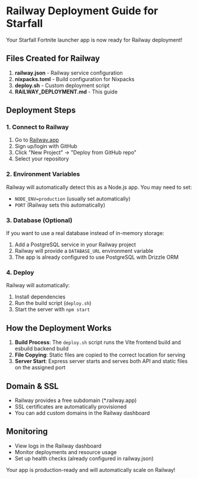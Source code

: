 # Railway Deployment Guide for Starfall

Your Starfall Fortnite launcher app is now ready for Railway deployment! 

## Files Created for Railway

1. **railway.json** - Railway service configuration
2. **nixpacks.toml** - Build configuration for Nixpacks
3. **deploy.sh** - Custom deployment script
4. **RAILWAY_DEPLOYMENT.md** - This guide

## Deployment Steps

### 1. Connect to Railway
1. Go to [Railway.app](https://railway.app)
2. Sign up/login with GitHub
3. Click "New Project" → "Deploy from GitHub repo"
4. Select your repository

### 2. Environment Variables
Railway will automatically detect this as a Node.js app. You may need to set:
- `NODE_ENV=production` (usually set automatically)
- `PORT` (Railway sets this automatically)

### 3. Database (Optional)
If you want to use a real database instead of in-memory storage:
1. Add a PostgreSQL service in your Railway project
2. Railway will provide a `DATABASE_URL` environment variable
3. The app is already configured to use PostgreSQL with Drizzle ORM

### 4. Deploy
Railway will automatically:
1. Install dependencies
2. Run the build script (`deploy.sh`)
3. Start the server with `npm start`

## How the Deployment Works

1. **Build Process**: The `deploy.sh` script runs the Vite frontend build and esbuild backend build
2. **File Copying**: Static files are copied to the correct location for serving
3. **Server Start**: Express server starts and serves both API and static files on the assigned port

## Domain & SSL
- Railway provides a free subdomain (*.railway.app)
- SSL certificates are automatically provisioned
- You can add custom domains in the Railway dashboard

## Monitoring
- View logs in the Railway dashboard
- Monitor deployments and resource usage
- Set up health checks (already configured in railway.json)

Your app is production-ready and will automatically scale on Railway!